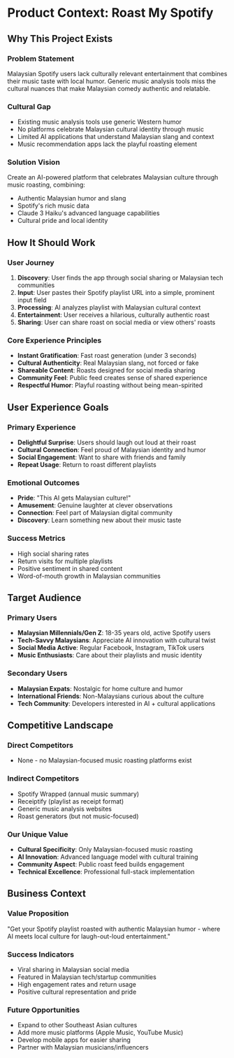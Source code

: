 # Product Context: Roast My Spotify

## Why This Project Exists

### Problem Statement

Malaysian Spotify users lack culturally relevant entertainment that combines their music taste with local humor. Generic music analysis tools miss the cultural nuances that make Malaysian comedy authentic and relatable.

### Cultural Gap

- Existing music analysis tools use generic Western humor
- No platforms celebrate Malaysian cultural identity through music
- Limited AI applications that understand Malaysian slang and context
- Music recommendation apps lack the playful roasting element

### Solution Vision

Create an AI-powered platform that celebrates Malaysian culture through music roasting, combining:

- Authentic Malaysian humor and slang
- Spotify's rich music data
- Claude 3 Haiku's advanced language capabilities
- Cultural pride and local identity

## How It Should Work

### User Journey

1. **Discovery**: User finds the app through social sharing or Malaysian tech communities
2. **Input**: User pastes their Spotify playlist URL into a simple, prominent input field
3. **Processing**: AI analyzes playlist with Malaysian cultural context
4. **Entertainment**: User receives a hilarious, culturally authentic roast
5. **Sharing**: User can share roast on social media or view others' roasts

### Core Experience Principles

- **Instant Gratification**: Fast roast generation (under 3 seconds)
- **Cultural Authenticity**: Real Malaysian slang, not forced or fake
- **Shareable Content**: Roasts designed for social media sharing
- **Community Feel**: Public feed creates sense of shared experience
- **Respectful Humor**: Playful roasting without being mean-spirited

## User Experience Goals

### Primary Experience

- **Delightful Surprise**: Users should laugh out loud at their roast
- **Cultural Connection**: Feel proud of Malaysian identity and humor
- **Social Engagement**: Want to share with friends and family
- **Repeat Usage**: Return to roast different playlists

### Emotional Outcomes

- **Pride**: "This AI gets Malaysian culture!"
- **Amusement**: Genuine laughter at clever observations
- **Connection**: Feel part of Malaysian digital community
- **Discovery**: Learn something new about their music taste

### Success Metrics

- High social sharing rates
- Return visits for multiple playlists
- Positive sentiment in shared content
- Word-of-mouth growth in Malaysian communities

## Target Audience

### Primary Users

- **Malaysian Millennials/Gen Z**: 18-35 years old, active Spotify users
- **Tech-Savvy Malaysians**: Appreciate AI innovation with cultural twist
- **Social Media Active**: Regular Facebook, Instagram, TikTok users
- **Music Enthusiasts**: Care about their playlists and music identity

### Secondary Users

- **Malaysian Expats**: Nostalgic for home culture and humor
- **International Friends**: Non-Malaysians curious about the culture
- **Tech Community**: Developers interested in AI + cultural applications

## Competitive Landscape

### Direct Competitors

- None - no Malaysian-focused music roasting platforms exist

### Indirect Competitors

- Spotify Wrapped (annual music summary)
- Receiptify (playlist as receipt format)
- Generic music analysis websites
- Roast generators (but not music-focused)

### Our Unique Value

- **Cultural Specificity**: Only Malaysian-focused music roasting
- **AI Innovation**: Advanced language model with cultural training
- **Community Aspect**: Public roast feed builds engagement
- **Technical Excellence**: Professional full-stack implementation

## Business Context

### Value Proposition

"Get your Spotify playlist roasted with authentic Malaysian humor - where AI meets local culture for laugh-out-loud entertainment."

### Success Indicators

- Viral sharing in Malaysian social media
- Featured in Malaysian tech/startup communities
- High engagement rates and return usage
- Positive cultural representation and pride

### Future Opportunities

- Expand to other Southeast Asian cultures
- Add more music platforms (Apple Music, YouTube Music)
- Develop mobile apps for easier sharing
- Partner with Malaysian musicians/influencers
